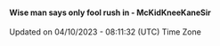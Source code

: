 #### Wise man says only fool rush in - McKidKneeKaneSir
Updated on 04/10/2023 - 08:11:32 (UTC) Time Zone
